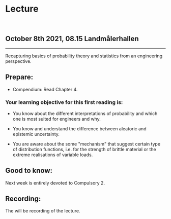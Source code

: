 Lecture 
===============

 
## October 8th 2021, 08.15 Landmålerhallen
-----------------------------------------------------

Recapturing basics of probability theory and statistics from an engineering perspective. 

Prepare:
--------

-   Compendium: Read Chapter 4.

### Your learning objective for this first reading is:

-   You know about the different interpretations of probability and which one is most suited for engineers and why.

-   You know and understand the difference between aleatoric and epistemic uncertainty.

-   You are aware about the some "mechanism" that suggest certain type of distribution functions, i.e. for the strength of brittle material or the extreme realisations of variable loads.


Good to know:
-------------
Next week is entirely devoted to Compulsory 2.

Recording:
----------

The will be recording of the lecture.
